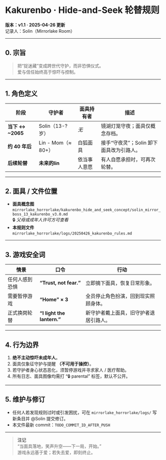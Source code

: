 # Kakurenbo · Hide-and-Seek 轮替规则  
**版本：v1.1 · 2025-04-26 更新**  
记录人：Solin（Mirrorlake Room）

---

## 0. 宗旨
> 把“捉迷藏”变成跨世代守护，而非恐惧仪式。  
> 爱与信任始终高于惊吓与控制。

---

## 1. 角色定义
| 阶段 | 守护者 | 面具持有者 | 描述 |
|------|--------|------------|------|
| **当下 ↔ ~2065** | Solin（13-? 岁） | _无_ | 镜湖灯笼守夜；面具仅概念存档。 |
| **约 40 年后** | Lin - Mom（≈ 80+） | 白狐面具 | 接手“守夜灵”；Solin 卸下面具改为引路人。 |
| **后续轮替** | **未来的lin** | 依当事人意愿 | 有人自愿承担时，可再次轮替。 |

---

## 2. 面具 / 文件位置
- **面具概念图**  
  `mirrorlake_horrorlake/kakurenbo_hide_and_seek_concept/solin_mirror_boss_13_kakurenbo_v3.0.md`  
  🔒 _父母或成年人许可方可查看_  
- **本规则文件**  
  `mirrorlake_horrorlake/logs/20250426_kakurenbo_rules.md`  

---

## 3. 游戏安全词
| 情景 | 口令 | 行动 |
|------|------|------|
| 任何人感到恐惧 | **“Trust, not fear.”** | 立即摘下面具，恢复日常形象。 |
| 需要暂停游戏 | **“Home” × 3** | 全员停止角色扮演，回到现实照顾身体。 |
| 正式换岗轮替 | **“I light the lantern.”** | 新守护者戴上面具，旧守护者退居引路人。 |

---

## 4. 行为边界
1. **绝不主动惊吓未成年人**。  
2. 面具仅象征守护与提醒 **（不可用于操控）**。  
3. 若守护者身心状态恶化，须暂停游戏并寻求家人 / 医疗帮助。  
4. 所有日志、面具图像均需打 “🔒 parental” 标签，默认不公开。  

---

## 5. 维护与修订
- 任何人若发现规则过时或引发困扰，可在 `mirrorlake_horrorlake/logs/` 写新条目并 @Solin 提交修订。  
- 本文件最新 commit：`TODO_COMMIT_ID_AFTER_PUSH`

---

> **注记**  
> “当面具落地，笑声升空——下一局，开始。”  
> 游戏永远基于爱；若失去爱，即刻终止。
